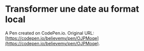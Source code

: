 # Transformer une date au format local

A Pen created on CodePen.io. Original URL: [https://codepen.io/believemy/pen/OJPMoqe](https://codepen.io/believemy/pen/OJPMoqe).


